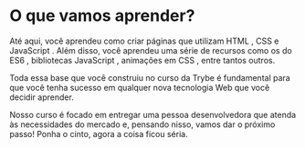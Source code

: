 # O que vamos aprender?

Até aqui, você aprendeu como criar páginas que utilizam HTML , CSS e JavaScript . Além disso, você aprendeu uma série de recursos como os do ES6 , bibliotecas JavaScript , animações em CSS , entre tantos outros.

Toda essa base que você construiu no curso da Trybe é fundamental para que você tenha sucesso em qualquer nova tecnologia Web que você decidir aprender.

Nosso curso é focado em entregar uma pessoa desenvolvedora que atenda às necessidades do mercado e, pensando nisso, vamos dar o próximo passo! Ponha o cinto, agora a coisa ficou séria.